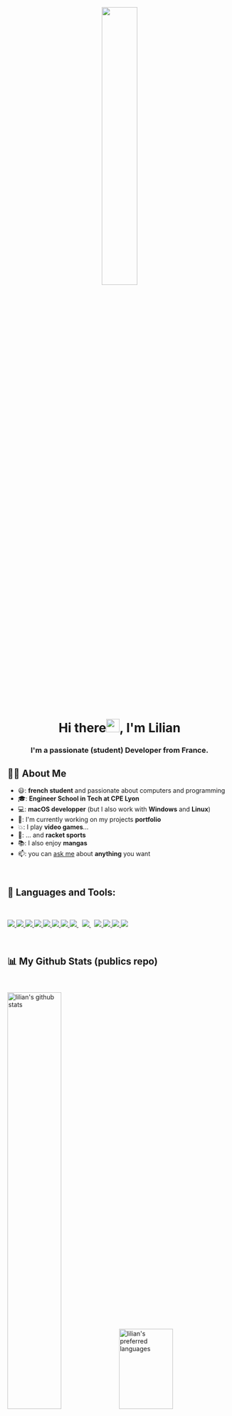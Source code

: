 <p align="center">
    <a href="#"><img width="40%" height="auto" src="https://i.imgur.com/VUdtODV.jpeg" /></a>
</p>

<h1 align="center">Hi there<img src="https://raw.githubusercontent.com/MartinHeinz/MartinHeinz/master/wave.gif" width="30px">, I'm Lilian</h1>
<h3 align="center">I'm a passionate (student) Developer from France.</h3>

## 🙋‍♂️ About Me 

- 😃: **french student** and passionate about computers and programming 
- 🎓: **Engineer School in Tech at CPE Lyon**
- 💻: **macOS developper** (but I also work with **Windows** and **Linux**)
- 🌱: I'm currently working on my projects **portfolio**
- 💥: I play **video games**... 
- 🎾: ... and **racket sports**
- 📚: I also enjoy **mangas**  
- 📫: you can [ask me](mailto:contact@lilian-andres.fr) about **anything** you want

<br>

## 🚀 Languages and Tools:

<br>

<p align="left"> 
    <a href="https://www.java.com" target="_blank"> <img src="https://img.icons8.com/color/48/000000/java-coffee-cup-logo.png"/> </a>
    <a href="https://reactjs.org/" target="_blank"> <img src="https://img.icons8.com/color/48/000000/react-native.png"/> </a>
    <a href="https://developer.mozilla.org/en-US/docs/Web/JavaScript" target="_blank"> <img src="https://img.icons8.com/color/48/000000/javascript.png"/> </a> 
    <a href="https://www.w3.org/html/" target="_blank"> <img src="https://img.icons8.com/color/48/000000/html-5.png"/> </a> 
    <a href="https://www.w3schools.com/css/" target="_blank"> <img src="https://img.icons8.com/color/48/000000/css3.png"/> </a> 
    <a href="https://getbootstrap.com" target="_blank"> <img src="https://img.icons8.com/color/48/000000/bootstrap.png"/> </a> 
    <a href="https://www.python.org" target="_blank"> <img src="https://img.icons8.com/color/48/000000/python.png"/> </a> 
    <a style="padding-right:8px;" href="https://nodejs.org" target="_blank"> <img src="https://img.icons8.com/color/48/000000/nodejs.png"/> </a> 
    <a style="padding-right:8px;" href="https://www.mysql.com/" target="_blank"> <img src="https://img.icons8.com/fluent/50/000000/mysql-logo.png"/> </a>
    <a href="https://git-scm.com/" target="_blank"> <img src="https://img.icons8.com/color/48/000000/git.png"/> </a> 
    <a href="https://www.ubuntu-fr.org/" target="_blank"> <img src="https://img.icons8.com/color/48/000000/linux.png"/> </a>
    <a href="https://www.microsoft.com/fr-fr/software-download/windows10" target="_blank"> <img src="https://img.icons8.com/color/48/000000/windows-10.png"/> </a>
    <a href="#" target="_blank"> <img src="https://img.icons8.com/color/48/000000/console.png"/> </a>
</p>

<br>

## 📊 My Github Stats (publics repo)

<br>

<p float="left">
  <img src="https://github-readme-stats.vercel.app/api?username=LilianAndres&hide_border=true&show_icons=true&bg_color=30,0ff1ce,904e95&title_color=fff&text_color=fff&icon_color=fff&include_all_commits=true" alt="lilian's github stats" width="49%">
<img src="https://github-readme-stats.vercel.app/api/top-langs?username=LilianAndres&hide_border=true&show_icons=true&bg_color=30,0ff1ce,904e95&title_color=fff&text_color=fff&icon_color=fff&layout=compact" alt="lilian's preferred languages" width="49%" height="180">
</p>

*NOTE: Top languages does not indicate my skill level or something like that, it's a github metric of which languages i have the most code on github.*

### 🔨: Recent activities

<!--START_SECTION:activity-->
1. ❌ Closed PR [#2](https://github.com/cpe-lyon/CPE-2223-3ICS-POO_FilRouge/pull/2) in [cpe-lyon/CPE-2223-3ICS-POO_FilRouge](https://github.com/cpe-lyon/CPE-2223-3ICS-POO_FilRouge)
<!--END_SECTION:activity-->

<br>

<!--START_SECTION:waka-->
![Code Time](http://img.shields.io/badge/Code%20Time-255%20hrs%2014%20mins-blue)

📊 **This Week I Spent My Time On** 

```text
💬 Programming Languages: 
No Activity Tracked This Week

🔥 Editors: 
No Activity Tracked This Week

💻 Operating System: 
No Activity Tracked This Week
```


 Last Updated on 28/01/2024 08:17:39 UTC
<!--END_SECTION:waka-->

<br>

## ❤ Views and Followers
<a href="https://github.com/Meghna-DAS/github-profile-views-counter">
    <img src="https://komarev.com/ghpvc/?username=LilianAndres">
</a>
<a href="https://github.com/LilianAndres?tab=followers"><img src="https://img.shields.io/github/followers/LilianAndres?label=Followers&style=social" alt="GitHub Badge"></a>
